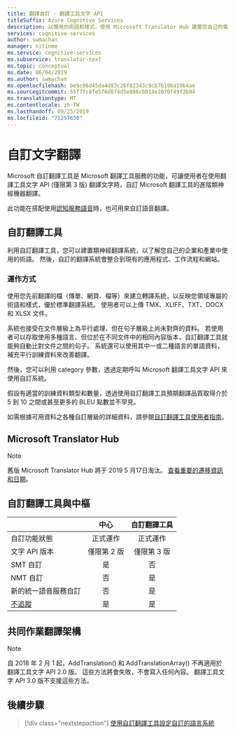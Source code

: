 ```yaml
---
title: 翻譯自訂 - 翻譯工具文字 API
titleSuffix: Azure Cognitive Services
description: 以慣用的術語和樣式，使用 Microsoft Translator Hub 建置您自己的電腦翻譯系統。
services: cognitive-services
author: swmachan
manager: nitinme
ms.service: cognitive-services
ms.subservice: translator-text
ms.topic: conceptual
ms.date: 06/04/2019
ms.author: swmachan
ms.openlocfilehash: be9c06d45da4d83c26f82343c9cb7b19ba19b4ae
ms.sourcegitcommit: 55f7fc8fe5f6d874d5e886cb014e2070f49f3b94
ms.translationtype: MT
ms.contentlocale: zh-TW
ms.lasthandoff: 09/25/2019
ms.locfileid: "71257630"
---
```

# <a name="customize-your-text-translations"></a>自訂文字翻譯

Microsoft 自訂翻譯工具是 Microsoft 翻譯工具服務的功能，可讓使用者在使用翻譯工具文字 API (僅限第 3 版) 翻譯文字時，自訂 Microsoft 翻譯工具的進階類神經機器翻譯。

此功能在搭配使用[認知服務語音](https://docs.microsoft.com/azure/cognitive-services/speech-service/)時，也可用來自訂語音翻譯。

## <a name="custom-translator"></a>自訂翻譯工具

利用自訂翻譯工具，您可以建置類神經翻譯系統，以了解您自己的企業和產業中使用的術語。 然後，自訂的翻譯系統會整合到現有的應用程式、工作流程和網站。

### <a name="how-does-it-work"></a>運作方式

使用您先前翻譯的檔（傳單、網頁、檔等）來建立轉譯系統，以反映您領域專屬的術語和樣式，優於標準翻譯系統。 使用者可以上傳 TMX、XLIFF、TXT、DOCX 和 XLSX 文件。  

系統也接受在文件層級上為平行處理、但在句子層級上尚未對齊的資料。 若使用者可以存取使用多種語言、但位於在不同文件中的相同內容版本，自訂翻譯工具就能夠自動比對文件之間的句子。  系統還可以使用其中一或二種語言的單語資料，補充平行訓練資料來改善翻譯。

然後，您可以利用 category 參數，透過定期呼叫 Microsoft 翻譯工具文字 API 來使用自訂系統。

假設有適當的訓練資料類型和數量，透過使用自訂翻譯工具預期翻譯品質取得介於 5 到 10 之間或甚至更多的 BLEU 點數並不罕見。

如需根據可用資料之各種自訂層級的詳細資料，請參閱[自訂翻譯工具使用者指南](https://aka.ms/CustomTranslatorDocs)。


## <a name="microsoft-translator-hub"></a>Microsoft Translator Hub

> [!NOTE]
> 舊版 Microsoft Translator Hub 將于 2019 5 月17日淘汰。 [查看重要的遷移資訊和日期](https://www.microsoft.com/translator/business/hub/)。  

## <a name="custom-translator-versus-hub"></a>自訂翻譯工具與中樞

|   | **中心** | **自訂翻譯工具**|
|:-----|:----:|:----:|
|自訂功能狀態   | 正式運作  | 正式運作 |
| 文字 API 版本  | 僅限第 2 版   | 僅限第 3 版 |
| SMT 自訂 | 是   | 否 |
| NMT 自訂 | 否    | 是 |
| 新的統一語音服務自訂 | 否    | 是 |
| [不追蹤](https://www.aka.ms/notrace) | 是  | 是 |

## <a name="collaborative-translations-framework"></a>共同作業翻譯架構

> [!NOTE]
> 自 2018 年 2 月 1 起，AddTranslation() 和 AddTranslationArray() 不再適用於翻譯工具文字 API 2.0 版。 這些方法將會失敗，不會寫入任何內容。 翻譯工具文字 API 3.0 版不支援這些方法。

## <a name="next-steps"></a>後續步驟

> [!div class="nextstepaction"]
> [使用自訂翻譯工具設定自訂的語言系統](https://aka.ms/CustomTranslatorDocs)
